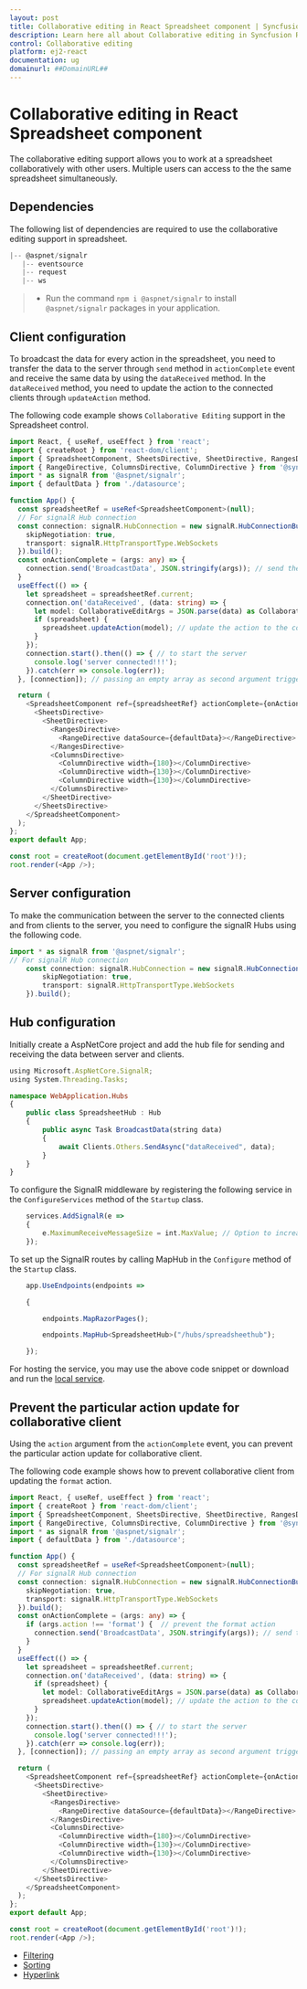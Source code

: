 ```yaml
---
layout: post
title: Collaborative editing in React Spreadsheet component | Syncfusion
description: Learn here all about Collaborative editing in Syncfusion React Spreadsheet component of Syncfusion Essential JS 2 and more.
control: Collaborative editing 
platform: ej2-react
documentation: ug
domainurl: ##DomainURL##
---
```


# Collaborative editing in React Spreadsheet component

The collaborative editing support allows you to work at a spreadsheet collaboratively with other users. Multiple users can access to the the same spreadsheet simultaneously.

## Dependencies

The following list of dependencies are required to use the collaborative editing support in spreadsheet.

```ts
|-- @aspnet/signalr
   |-- eventsource
   |-- request
   |-- ws

```

> * Run the command `npm i @aspnet/signalr` to install `@aspnet/signalr` packages in your application.

## Client configuration

To broadcast the data for every action in the spreadsheet, you need to transfer the data to the server through `send` method in `actionComplete` event and receive the same data by using the `dataReceived` method. In the `dataReceived` method, you need to update the action to the connected clients through `updateAction` method.

The following code example shows `Collaborative Editing` support in the Spreadsheet control.

```ts
import React, { useRef, useEffect } from 'react';
import { createRoot } from 'react-dom/client';
import { SpreadsheetComponent, SheetsDirective, SheetDirective, RangesDirective, CollaborativeEditArgs } from '@syncfusion/ej2-react-spreadsheet';
import { RangeDirective, ColumnsDirective, ColumnDirective } from '@syncfusion/ej2-react-spreadsheet';
import * as signalR from '@aspnet/signalr';
import { defaultData } from './datasource';

function App() {
  const spreadsheetRef = useRef<SpreadsheetComponent>(null);
  // For signalR Hub connection
  const connection: signalR.HubConnection = new signalR.HubConnectionBuilder().withUrl('https://localhost:44385/hubs/spreadsheethub', { // localhost from AspNetCore service
    skipNegotiation: true,
    transport: signalR.HttpTransportType.WebSockets
  }).build();
  const onActionComplete = (args: any) => {
    connection.send('BroadcastData', JSON.stringify(args)); // send the action data to the server
  }
  useEffect(() => {
    let spreadsheet = spreadsheetRef.current;
    connection.on('dataReceived', (data: string) => {
      let model: CollaborativeEditArgs = JSON.parse(data) as CollaborativeEditArgs;
      if (spreadsheet) {
        spreadsheet.updateAction(model); // update the action to the connected clients
      }
    });
    connection.start().then(() => { // to start the server
      console.log('server connected!!!');
    }).catch(err => console.log(err));
  }, [connection]); // passing an empty array as second argument triggers the callback in useEffect only after the initial render thus replicating `componentDidMount` lifecycle behaviour

  return (
    <SpreadsheetComponent ref={spreadsheetRef} actionComplete={onActionComplete}>
      <SheetsDirective>
        <SheetDirective>
          <RangesDirective>
            <RangeDirective dataSource={defaultData}></RangeDirective>
          </RangesDirective>
          <ColumnsDirective>
            <ColumnDirective width={180}></ColumnDirective>
            <ColumnDirective width={130}></ColumnDirective>
            <ColumnDirective width={130}></ColumnDirective>
          </ColumnsDirective>
        </SheetDirective>
      </SheetsDirective>
    </SpreadsheetComponent>
  );
};
export default App;

const root = createRoot(document.getElementById('root')!);
root.render(<App />);
```

## Server configuration

To make the communication between the server to the connected clients and from clients to the server, you need to configure the signalR Hubs using the following code.

```ts
import * as signalR from '@aspnet/signalr';
// For signalR Hub connection
    const connection: signalR.HubConnection = new signalR.HubConnectionBuilder().withUrl('https://localhost:44385/hubs/spreadsheethub', { // localhost from AspNetCore service
        skipNegotiation: true,
        transport: signalR.HttpTransportType.WebSockets
    }).build();
```

## Hub configuration

Initially create a AspNetCore project and add the hub file for sending and receiving the data between server and clients.

```ts
using Microsoft.AspNetCore.SignalR;
using System.Threading.Tasks;

namespace WebApplication.Hubs
{
    public class SpreadsheetHub : Hub
    {
        public async Task BroadcastData(string data)
        {
            await Clients.Others.SendAsync("dataReceived", data);
        }
    }
}
```

To configure the SignalR middleware by registering the following service in the `ConfigureServices` method of the `Startup` class.

```ts
    services.AddSignalR(e =>
    {
        e.MaximumReceiveMessageSize = int.MaxValue; // Option to increase message size for inserting image feature. By default, SignalR send messages up to 32 KB.
    });
```

To set up the SignalR routes by calling MapHub in the `Configure` method of the `Startup` class.

```ts
    app.UseEndpoints(endpoints =>

    {

        endpoints.MapRazorPages();

        endpoints.MapHub<SpreadsheetHub>("/hubs/spreadsheethub");

    });
```

For hosting the service, you may use the above code snippet or download and run the [local service](https://www.syncfusion.com/downloads/support/directtrac/general/ze/WebApplication1327152095).

## Prevent the particular action update for collaborative client

Using the `action` argument from the `actionComplete` event, you can prevent the particular action update for collaborative client.

The following code example shows how to prevent collaborative client from updating the `format` action.

```ts
import React, { useRef, useEffect } from 'react';
import { createRoot } from 'react-dom/client';
import { SpreadsheetComponent, SheetsDirective, SheetDirective, RangesDirective, CollaborativeEditArgs } from '@syncfusion/ej2-react-spreadsheet';
import { RangeDirective, ColumnsDirective, ColumnDirective } from '@syncfusion/ej2-react-spreadsheet';
import * as signalR from '@aspnet/signalr';
import { defaultData } from './datasource';

function App() {
  const spreadsheetRef = useRef<SpreadsheetComponent>(null);
  // For signalR Hub connection
  const connection: signalR.HubConnection = new signalR.HubConnectionBuilder().withUrl('https://localhost:44385/hubs/spreadsheethub', {// localhost from AspNetCore service
    skipNegotiation: true,
    transport: signalR.HttpTransportType.WebSockets
  }).build();
  const onActionComplete = (args: any) => {
    if (args.action !== 'format') {  // prevent the format action
      connection.send('BroadcastData', JSON.stringify(args)); // send the action data to the server
    }
  }
  useEffect(() => {
    let spreadsheet = spreadsheetRef.current;
    connection.on('dataReceived', (data: string) => {
      if (spreadsheet) {
        let model: CollaborativeEditArgs = JSON.parse(data) as CollaborativeEditArgs;
        spreadsheet.updateAction(model); // update the action to the connected clients
      }
    });
    connection.start().then(() => { // to start the server
      console.log('server connected!!!');
    }).catch(err => console.log(err));
  }, [connection]); // passing an empty array as second argument triggers the callback in useEffect only after the initial render thus replicating `componentDidMount` lifecycle behaviour

  return (
    <SpreadsheetComponent ref={spreadsheetRef} actionComplete={onActionComplete}>
      <SheetsDirective>
        <SheetDirective>
          <RangesDirective>
            <RangeDirective dataSource={defaultData}></RangeDirective>
          </RangesDirective>
          <ColumnsDirective>
            <ColumnDirective width={180}></ColumnDirective>
            <ColumnDirective width={130}></ColumnDirective>
            <ColumnDirective width={130}></ColumnDirective>
          </ColumnsDirective>
        </SheetDirective>
      </SheetsDirective>
    </SpreadsheetComponent>
  );
};
export default App;

const root = createRoot(document.getElementById('root')!);
root.render(<App />);
```

* [Filtering](../filter)
* [Sorting](../sort)
* [Hyperlink](../link)